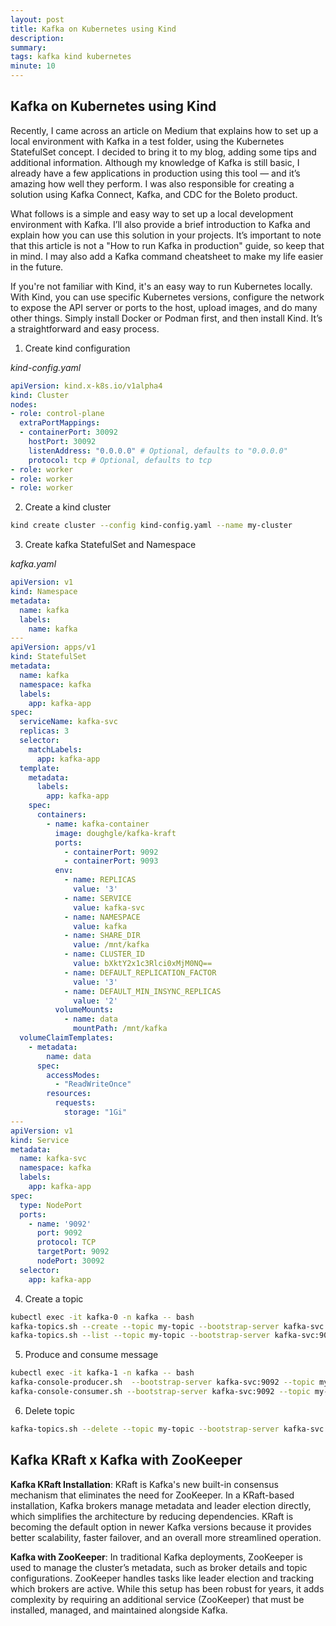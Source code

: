 ```yaml
---
layout: post
title: Kafka on Kubernetes using Kind
description: 
summary: 
tags: kafka kind kubernetes
minute: 10
---
```


## Kafka on Kubernetes using Kind

Recently, I came across an article on Medium that explains how to set up a local environment with Kafka in a test folder, using the Kubernetes StatefulSet concept. I decided to bring it to my blog, adding some tips and additional information. Although my knowledge of Kafka is still basic, I already have a few applications in production using this tool — and it’s amazing how well they perform. I was also responsible for creating a solution using Kafka Connect, Kafka, and CDC for the Boleto product.

What follows is a simple and easy way to set up a local development environment with Kafka. I’ll also provide a brief introduction to Kafka and explain how you can use this solution in your projects. It’s important to note that this article is not a "How to run Kafka in production" guide, so keep that in mind. I may also add a Kafka command cheatsheet to make my life easier in the future.

If you're not familiar with Kind, it's an easy way to run Kubernetes locally. With Kind, you can use specific Kubernetes versions, configure the network to expose the API server or ports to the host, upload images, and do many other things. Simply install Docker or Podman first, and then install Kind. It’s a straightforward and easy process.


1) Create kind configuration

*kind-config.yaml*
```yaml
apiVersion: kind.x-k8s.io/v1alpha4
kind: Cluster
nodes:
- role: control-plane
  extraPortMappings:
  - containerPort: 30092
    hostPort: 30092
    listenAddress: "0.0.0.0" # Optional, defaults to "0.0.0.0"
    protocol: tcp # Optional, defaults to tcp
- role: worker
- role: worker
- role: worker
```

2) Create a kind cluster

```bash
kind create cluster --config kind-config.yaml --name my-cluster
```

3) Create kafka StatefulSet and Namespace

*kafka.yaml*
```yaml
apiVersion: v1
kind: Namespace
metadata:
  name: kafka
  labels:
    name: kafka
---
apiVersion: apps/v1
kind: StatefulSet
metadata:
  name: kafka
  namespace: kafka
  labels:
    app: kafka-app
spec:
  serviceName: kafka-svc
  replicas: 3
  selector:
    matchLabels:
      app: kafka-app
  template:
    metadata:
      labels:
        app: kafka-app
    spec:
      containers:
        - name: kafka-container
          image: doughgle/kafka-kraft
          ports:
            - containerPort: 9092
            - containerPort: 9093
          env:
            - name: REPLICAS
              value: '3'
            - name: SERVICE
              value: kafka-svc
            - name: NAMESPACE
              value: kafka
            - name: SHARE_DIR
              value: /mnt/kafka
            - name: CLUSTER_ID
              value: bXktY2x1c3Rlci0xMjM0NQ==
            - name: DEFAULT_REPLICATION_FACTOR
              value: '3'
            - name: DEFAULT_MIN_INSYNC_REPLICAS
              value: '2'
          volumeMounts:
            - name: data
              mountPath: /mnt/kafka
  volumeClaimTemplates:
    - metadata:
        name: data
      spec:
        accessModes:
          - "ReadWriteOnce"
        resources:
          requests:
            storage: "1Gi"
---
apiVersion: v1
kind: Service
metadata:
  name: kafka-svc
  namespace: kafka
  labels:
    app: kafka-app
spec:
  type: NodePort
  ports:
    - name: '9092'
      port: 9092
      protocol: TCP
      targetPort: 9092
      nodePort: 30092
  selector:
    app: kafka-app
```

4) Create a topic

```sh
kubectl exec -it kafka-0 -n kafka -- bash
kafka-topics.sh --create --topic my-topic --bootstrap-server kafka-svc:9092
kafka-topics.sh --list --topic my-topic --bootstrap-server kafka-svc:9092
```

5) Produce and consume message

```sh
kubectl exec -it kafka-1 -n kafka -- bash
kafka-console-producer.sh  --bootstrap-server kafka-svc:9092 --topic my-topic
kafka-console-consumer.sh --bootstrap-server kafka-svc:9092 --topic my-topic
```

6) Delete topic
   
```sh
kafka-topics.sh --delete --topic my-topic --bootstrap-server kafka-svc:9092
```

## Kafka KRaft x Kafka with ZooKeeper

**Kafka KRaft Installation**: KRaft is Kafka's new built-in consensus mechanism that eliminates the need for ZooKeeper. In a KRaft-based installation, Kafka brokers manage metadata and leader election directly, which simplifies the architecture by reducing dependencies. KRaft is becoming the default option in newer Kafka versions because it provides better scalability, faster failover, and an overall more streamlined operation.

**Kafka with ZooKeeper**: In traditional Kafka deployments, ZooKeeper is used to manage the cluster’s metadata, such as broker details and topic configurations. ZooKeeper handles tasks like leader election and tracking which brokers are active. While this setup has been robust for years, it adds complexity by requiring an additional service (ZooKeeper) that must be installed, managed, and maintained alongside Kafka.
